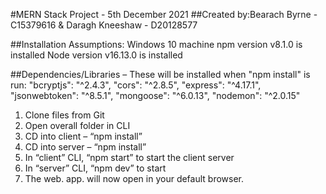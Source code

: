 #MERN Stack Project - 5th December 2021
##Created by:Bearach Byrne - C15379616 & Daragh Kneeshaw - D20128577


##Installation Assumptions:
Windows 10 machine
npm version v8.1.0 is installed
Node version v16.13.0 is installed

##Dependencies/Libraries – These will be installed when "npm install" is run:
      "bcryptjs": "^2.4.3",
      "cors": "^2.8.5",
      "express": "^4.17.1",
      "jsonwebtoken": "^8.5.1",
      "mongoose": "^6.0.13",
      "nodemon": "^2.0.15"
      
1. Clone files from Git
2. Open overall folder in CLI
3. CD into client – “npm install”
4. CD into server – “npm install”
5. In “client” CLI, “npm start” to start the client server
6. In “server” CLI, “npm dev” to start 
7. The web. app. will now open in your default browser. 
